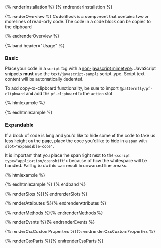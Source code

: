 {% renderInstallation %} {% endrenderInstallation %}

{% renderOverview %}
  Code Block is a component that contains two or more lines of read-only code. The code in a code block can be copied to the clipboard.

  <pf-code-block id="code">
    <script type="application/openshift">
      apiVersion: helm.openshift.io/v1beta1/
      kind: HelmChartRepository
      metadata:
      name: azure-sample-repo
      spec:
      connectionConfig:
      url: https://raw.githubusercontent.com/Azure-Samples/helm-charts/master/docs
    </script>
    <pf-clipboard slot="actions" copy-from="#code"></pf-clipboard>
  </pf-code-block>
{% endrenderOverview %}

{% band header="Usage" %}
### Basic

Place your code in a `script` tag with a [non-javascript mimetype][mime].
JavaScript snippets **must** use the `text/javascript-sample` script type. 
Script text content will be automatically dedented.

To add copy-to-clipboard functionality, be sure to import `@patternfly/pf-clipboard` and add the `pf-clipboard` to the `action` slot.

{% htmlexample %}
<pf-code-block id="basic">
  <script type="application/openshift">
    apiVersion: helm.openshift.io/v1beta1/
    kind: HelmChartRepository
    metadata:
    name: azure-sample-repo
    spec:
    connectionConfig:
    url: https://raw.githubusercontent.com/Azure-Samples/helm-charts/master/docs
  </script>
  <pf-clipboard slot="actions" copy-from="#basic"></pf-clipboard>
</pf-code-block>
{% endhtmlexample %}

### Expandable

If a block of code is long and you'd like to hide some of the code to take us less height on the page, place the code you'd like to hide in a `span` with `slot="expandable-code"`. 

It is important that you place the span right next to the `<script type="application/openshift">` because of how 
the whitespace will be handled. Failing to do this can result in unwanted line 
breaks. 

{% htmlexample %}
<pf-code-block id="expandable-code">
  <script type="application/openshift">
    apiVersion: helm.openshift.io/v1beta1/
    kind: HelmChartRepository
    metadata:
    name: azure-sample-repo</script><script type="application/openshift" data-expand>
    spec:
    connectionConfig:
    url: https://raw.githubusercontent.com/Azure-Samples/helm-charts/master/docs
  </script>
  <pf-clipboard slot="actions" copy-from="#expandable-code"></pf-clipboard>
</pf-code-block>
{% endhtmlexample %}
{% endband %}

{% renderSlots %}{% endrenderSlots %}

{% renderAttributes %}{% endrenderAttributes %}

{% renderMethods %}{% endrenderMethods %}

{% renderEvents %}{% endrenderEvents %}

{% renderCssCustomProperties %}{% endrenderCssCustomProperties %}

{% renderCssParts %}{% endrenderCssParts %}

[mime]: https://developer.mozilla.org/en-US/docs/Web/HTTP/Basics_of_HTTP/MIME_types#textjavascript
